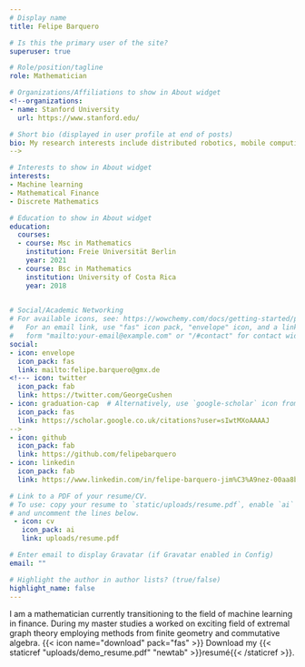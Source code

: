 ```yaml
---
# Display name
title: Felipe Barquero

# Is this the primary user of the site?
superuser: true

# Role/position/tagline
role: Mathematician

# Organizations/Affiliations to show in About widget
<!--organizations:
- name: Stanford University
  url: https://www.stanford.edu/ 

# Short bio (displayed in user profile at end of posts)
bio: My research interests include distributed robotics, mobile computing and programmable matter.
--> 

# Interests to show in About widget
interests:
- Machine learning
- Mathematical Finance
- Discrete Mathematics

# Education to show in About widget
education:
  courses:
  - course: Msc in Mathematics
    institution: Freie Universität Berlin
    year: 2021
  - course: Bsc in Mathematics
    institution: University of Costa Rica
    year: 2018
  

# Social/Academic Networking
# For available icons, see: https://wowchemy.com/docs/getting-started/page-builder/#icons
#   For an email link, use "fas" icon pack, "envelope" icon, and a link in the
#   form "mailto:your-email@example.com" or "/#contact" for contact widget.
social:
- icon: envelope
  icon_pack: fas
  link: mailto:felipe.barquero@gmx.de
<!--- icon: twitter
  icon_pack: fab
  link: https://twitter.com/GeorgeCushen
- icon: graduation-cap  # Alternatively, use `google-scholar` icon from `ai` icon pack
  icon_pack: fas
  link: https://scholar.google.co.uk/citations?user=sIwtMXoAAAAJ 
-->
- icon: github
  icon_pack: fab
  link: https://github.com/felipebarquero
- icon: linkedin
  icon_pack: fab
  link: https://www.linkedin.com/in/felipe-barquero-jim%C3%A9nez-00aa8b1b8/

# Link to a PDF of your resume/CV.
# To use: copy your resume to `static/uploads/resume.pdf`, enable `ai` icons in `params.toml`, 
# and uncomment the lines below.
 - icon: cv
   icon_pack: ai
   link: uploads/resume.pdf

# Enter email to display Gravatar (if Gravatar enabled in Config)
email: ""

# Highlight the author in author lists? (true/false)
highlight_name: false
---
```


I am a mathematician currently transitioning to the field of machine learning in finance. During my master studies a worked on exciting field of  extremal graph theory employing methods from finite geometry and commutative algebra.
{{< icon name="download" pack="fas" >}} Download my {{< staticref "uploads/demo_resume.pdf" "newtab" >}}resumé{{< /staticref >}}.

